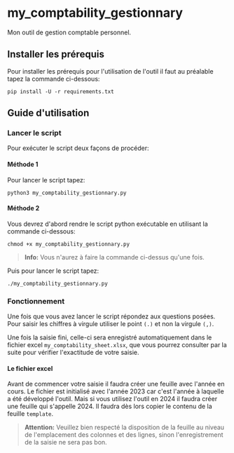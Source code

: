 # my_comptability_gestionnary

Mon outil de gestion comptable personnel.

## Installer les prérequis

Pour installer les prérequis pour l'utilisation de l'outil il faut au préalable tapez la commande ci-dessous:

```
pip install -U -r requirements.txt
```

## Guide d'utilisation

### Lancer le script

Pour exécuter le script deux façons de procéder:

#### Méthode 1

Pour lancer le script tapez:

```
python3 my_comptability_gestionnary.py
```

#### Méthode 2
 
Vous devrez d'abord rendre le script python exécutable en utilisant la commande ci-dessous:

```
chmod +x my_comptability_gestionnary.py
```

> __Info:__ Vous n'aurez à faire la commande ci-dessus qu'une fois.

Puis pour lancer le script tapez:

```
./my_comptability_gestionnary.py
```

### Fonctionnement

Une fois que vous avez lancer le script répondez aux questions posées.
Pour saisir les chiffres à virgule utiliser le point `(.)` et non la virgule `(,)`.

Une fois la saisie fini, celle-ci sera enregistré automatiquement dans le fichier excel `my_comptability_sheet.xlsx`, que vous pourrez consulter par la suite pour vérifier l'exactitude de votre saisie.

#### Le fichier excel

Avant de commencer votre saisie il faudra créer une feuille avec l'année en cours.
Le fichier est initialisé avec l'année 2023 car c'est l'année à laquelle a été développé l'outil.
Mais si vous utilisez l'outil en 2024 il faudra créer une feuille qui s'appelle 2024.
Il faudra dès lors copier le contenu de la feuille `template`.

> __Attention:__ Veuillez bien respecté la disposition de la feuille au niveau de l'emplacement des colonnes et des lignes, sinon l'enregistrement de la saisie ne sera pas bon.